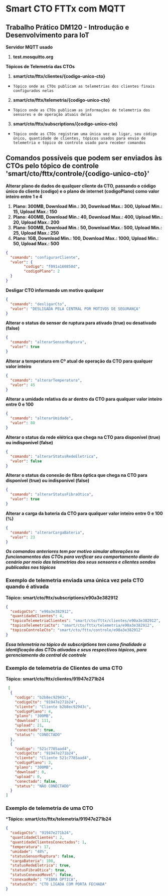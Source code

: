 # Smart CTO FTTx com MQTT

## Trabalho Prático DM120 - Introdução e Desenvolvimento para IoT

**Servidor MQTT usado**
1. **test.mosquitto.org**

**Tópicos de Telemetria das CTOs**
1. **smart/cto/fttx/clientes/{codigo-unico-cto}**
* `Tópico onde as CTOs publicam as telemetrias dos clientes finais configurados nelas`
2. **smart/cto/fttx/telemetria/{codigo-unico-cto}** 
* `Tópico onde as CTOs publicam as informações de telemetria dos sensores e de operação atuais delas`
3. **smart/cto/fttx/subscriptions/{codigo-unico-cto}**
* `Tópico onde as CTOs registram uma única vez ao ligar, seu código único, quantidade de clientes, tópicos usados para envio de telemetria e tópico de controle usado para receber comandos`

## Comandos possíveis que podem ser enviados às CTOs pelo tópico de controle 'smart/cto/fttx/controle/{codigo-unico-cto}'

**Alterar plano de dados de qualquer cliente da CTO, passando o código único do cliente (codigo) e o plano de internet (codigoPlano) como valor inteiro entre 1 e 4**
1. **Plano: 300MB, Download Min.: 30, Download Max.: 300, Upload Min.: 15, Upload Max.: 150**
2. **Plano: 400MB, Download Min.: 40, Download Max.: 400, Upload Min.: 20, Upload Max.: 200**
3. **Plano: 500MB, Download Min.: 50, Download Max.: 500, Upload Min.: 25, Upload Max.: 250**
4. **Plano: 1GB, Download Min.: 100, Download Max.: 1000, Upload Min.: 50, Upload Max.: 500**
```json
{
  "comando": "configurarCliente",
  "valor": {
        "codigo": "f091a160850d",
        "codigoPlano": 2
  }
}
```

**Desligar CTO informando um motivo qualquer** 
```json
{
  "comando": "desligarCto",
  "valor": "DESLIGADA PELA CENTRAL POR MOTIVOS DE SEGURANÇA"
}
```

**Alterar o status do sensor de ruptura para ativado (true) ou desativado (false)**
```json
{
  "comando": "alterarSensorRuptura",
  "valor": true
}
```

**Alterar a temperatura em Cº atual de operação da CTO para qualquer valor inteiro**
```json
{
  "comando": "alterarTemperatura",
  "valor": 45
}
```

**Alterar a umidade relativa do ar dentro da CTO para qualquer valor inteiro entre 0 e 100**
```json
{
  "comando": "alterarUmidade",
  "valor": 80
}
```

**Alterar o status da rede elétrica que chega na CTO para disponível (true) ou indisponível (false)**
```json
{
  "comando": "alterarStatusRedeEletrica",
  "valor": false
}
```

**Alterar o status da conexão de fibra óptica que chega na CTO para disponível (true) ou indisponível (false)**
```json
{
  "comando": "alterarStatusFibraOtica",
  "valor": true
}
```

**Alterar a carga da bateria da CTO para qualquer valor inteiro entre 0 e 100 (%)**
```json
{
  "comando": "alterarCargaBateria",
  "valor": 23
}
```

***Os comandos anteriores tem por motivo simular alterações no funcionamentos das CTOs para verificar seu comportamento diante do cenário por meio das telemetrias dos seus sensores e clientes sendos publicadas nos tópicos***

### Exemplo de telemetria enviada uma única vez pela CTO quando é ativada
**Tópico: smart/cto/fttx/subscriptions/e90a3e382912**
```json
{
  "codigoCto": "e90a3e382912",
  "quantidadeClientes": 4,
  "topicoTelemetriaClientes": "smart/cto/fttx/clientes/e90a3e382912",
  "topicoTelemetriaCto": "smart/cto/fttx/telemetria/e90a3e382912",
  "topicoControleCto": "smart/cto/fttx/controle/e90a3e382912"
}
```
***Essa telemetria no tópico de subscriptions tem como finalidade a identificação das CTOs ativadas e seus respectivos tópicos, para gerenciamento da central de controle***

### Exemplo de telemetria de Clientes de uma CTO
**Tópico: smart/cto/fttx/clientes/91947e271b24**
```json
 [
  {
    "codigo": "b2b8ec92943c",
    "codigoCto": "91947e271b24",
    "cliente": "Cliente b2b8ec92943c",
    "codigoPlano": 4,
    "plano": "300MB",
    "download": 111,
    "upload": 21,
    "conectado": true,
    "status": "CONECTADO"
  },
  {
    "codigo": "521c7785aad4",
    "codigoCto": "91947e271b24",
    "cliente": "Cliente 521c7785aad4",
    "codigoPlano": 3,
    "plano": "300MB",
    "download": 0,
    "upload": 0,
    "conectado": false,
    "status": "NÃO CONECTADO"
  }
]
```

### Exemplo de telemetria de uma CTO
***Tópico: smart/cto/fttx/telemetria/91947e271b24**
```json
{
  "codigoCto": "91947e271b24",
  "quantidadeClientes": 2,
  "quantidadeClientesConectados": 1,
  "temperatura": 17,
  "umidade": "48%",
  "statusSensorRuptura": false,
  "cargaBateria": 100,
  "statusRedeEletrica": true,
  "statusFibraOtica": true,
  "statusConexaoMovel": false,
  "conexaoRede": "FIBRA ÓPTICA",
  "statusCto": "CTO LIGADA COM PORTA FECHADA"
}
```
